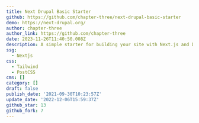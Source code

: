 ```yaml
---
title: Next Drupal Basic Starter
github: https://github.com/chapter-three/next-drupal-basic-starter
demo: https://next-drupal.org/
author: chapter-three
author_link: https://github.com/chapter-three
date: 2023-11-26T11:40:50.008Z
description: A simple starter for building your site with Next.js and Drupal.
ssg:
  - Nextjs
css:
  - Tailwind
  - PostCSS
cms: []
category: []
draft: false
publish_date: '2021-09-30T10:23:57Z'
update_date: '2022-12-06T15:59:37Z'
github_star: 13
github_fork: 7
---
```

